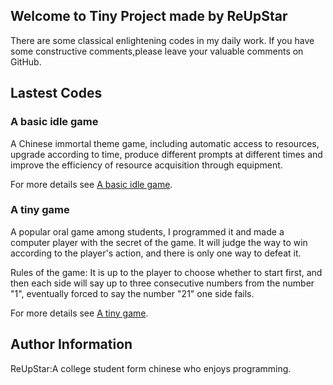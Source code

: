## Welcome to Tiny Project made by ReUpStar

There are some classical enlightening codes in my daily work. 
If you have some constructive comments,please leave your valuable comments on GitHub.

## Lastest Codes

### A basic idle game

A Chinese immortal theme game, including automatic access to resources, upgrade according to time, produce different prompts at different times and improve the efficiency of resource acquisition through equipment.

For more details see [A basic idle game](https://github.com/ReUpStar/TinyProject/blob/ReUpStar-patch-1/A%20basic%20%20idle%20game).

### A tiny game

A popular oral game among students, I programmed it and made a computer player with the secret of the game. It will judge the way to win according to the player's action, and there is only one way to defeat it.

Rules of the game:
It is up to the player to choose whether to start first, and then each side will say up to three consecutive numbers from the number "1", eventually forced to say the number "21" one side fails.

For more details see [A tiny game](https://github.com/ReUpStar/TinyProject/blob/ReUpStar-patch-1/A%20tiny%20game).

## Author Information

ReUpStar:A college student form chinese who enjoys programming.
